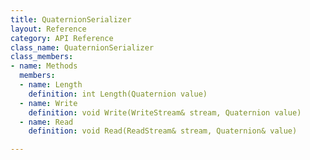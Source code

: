```yaml
---
title: QuaternionSerializer
layout: Reference
category: API Reference
class_name: QuaternionSerializer
class_members:
- name: Methods
  members:
  - name: Length
    definition: int Length(Quaternion value)
  - name: Write
    definition: void Write(WriteStream& stream, Quaternion value)
  - name: Read
    definition: void Read(ReadStream& stream, Quaternion& value)

---
```

